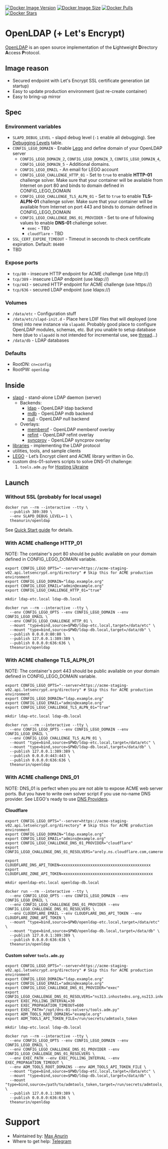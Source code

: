 [![Docker Image Version](https://img.shields.io/docker/v/theanurin/openldap?sort=date&label=Version)](https://hub.docker.com/r/theanurin/openldap/tags)
[![Docker Image Size](https://img.shields.io/docker/image-size/theanurin/openldap?label=Image%20Size)](https://hub.docker.com/r/theanurin/openldap/tags)
[![Docker Pulls](https://img.shields.io/docker/pulls/theanurin/openldap?label=Pulls)](https://hub.docker.com/r/theanurin/openldap)
[![Docker Stars](https://img.shields.io/docker/stars/theanurin/openldap?label=Docker%20Stars)](https://hub.docker.com/r/theanurin/openldap)

# OpenLDAP (+ Let's Encrypt)

[OpenLDAP](https://www.openldap.org/) is an open source implementation of the **L**ightweight **D**irectory **A**ccess **P**rotocol.

## Image reason

* Secured endpoint with Let's Encrypt SSL certificate generation (at startup)
* Easy to update production environment (just re-create container)
* Easy to bring-up mirror

## Spec

### Environment variables

* `SLAPD_DEBUG_LEVEL` - slapd debug level (`-1` enable all debugging). See [Debugging Levels](https://www.openldap.org/doc/admin23/runningslapd.html) table.
* `CONFIG_LEGO_DOMAIN` - Enable [Lego](https://github.com/go-acme/lego) and define domain of your OpenLDAP server
  * `CONFIG_LEGO_DOMAIN_2`, `CONFIG_LEGO_DOMAIN_3`, `CONFIG_LEGO_DOMAIN_4`, `CONFIG_LEGO_DOMAIN_5` - Additional domains.
  * `CONFIG_LEGO_EMAIL` - An email for LEGO account
  * `CONFIG_LEGO_CHALLENGE_HTTP_01` - Set to `true` to enable __HTTP-01__ challenge solver. Make sure that your container will be available from Internet on port 80 and binds to domain defined in CONFIG_LEGO_DOMAIN
  * `CONFIG_LEGO_CHALLENGE_TLS_ALPN_01` - Set to `true` to enable __TLS-ALPN-01__ challenge solver. Make sure that your container will be available from Internet on port 443 and binds to domain defined in CONFIG_LEGO_DOMAIN
  * `CONFIG_LEGO_CHALLENGE_DNS_01_PROVIDER` - Set to one of following values to enable __DNS-01__ challenge solver.
    * `exec` - TBD
    * `cloudflare` - TBD
* `SSL_CERT_EXPIRE_TIMEOUT` - Timeout in seconds to check certificate expiration. Default: `86400`
* TBD

### Expose ports

* `tcp/80` - insecure HTTP endpoint for ACME challenge (use http://)
* `tcp/389` - insecure LDAP endpoint (use ldap://)
* `tcp/443` - secured HTTP endpoint for ACME challenge (use https://)
* `tcp/636` - secured LDAP endpoint (use ldaps://)
 
### Volumes

* `/data/etc` - Configuration stuff
* `/data/etc/slapd-init.d` - Place here LDIF files that will deployed (one time) into new instance via `slapadd`. Probably good place to configure OpenLDAP modules, schemas, etc. But you unable to setup database here (due to `slapadd` is not intended for incremental use, see [thread](https://www.openldap.org/lists/openldap-software/200807/msg00101.html)...)
* `/data/db` - LDAP databases

### Defaults

* RootDN: `cn=config`
* RootPW: `openldap`

## Inside

* [slapd](https://www.openldap.org/software/man.cgi?query=slapd) - stand-alone LDAP daemon (server)
  * Backends:
    * [ldap](https://pkgs.alpinelinux.org/package/v3.18/main/armhf/openldap-back-ldap) - OpenLDAP ldap backend
    * [mdb](https://pkgs.alpinelinux.org/package/v3.18/main/armhf/openldap-back-mdb) - OpenLDAP mdb backend
    * [null](https://pkgs.alpinelinux.org/package/v3.18/main/armhf/openldap-back-null) - OpenLDAP null backend
  * Overlays:
    * [memberof](https://pkgs.alpinelinux.org/package/v3.18/main/aarch64/openldap-overlay-memberof) - OpenLDAP memberof overlay
    * [refint](https://pkgs.alpinelinux.org/package/v3.18/main/aarch64/openldap-overlay-refint) - OpenLDAP refint overlay
    * [syncprov](https://pkgs.alpinelinux.org/package/v3.18/main/aarch64/openldap-overlay-syncprov) - OpenLDAP syncprov overlay
* [libraries](https://www.openldap.org/software/man.cgi?query=ldap) - implementing the LDAP protocol
* utilities, tools, and sample clients
* [LEGO](https://go-acme.github.io/lego/) - Let’s Encrypt client and ACME library written in Go.
* custom dns-01-solvers scripts to solve DNS-01 challenge:
  1. `tools.adm.py` for [Hosting Ukraine](https://www.ukraine.com.ua/)

## Launch

### Without SSL (probably for local usage)

```shell
docker run --rm --interactive --tty \
  --publish 389:389 \
  --env SLAPD_DEBUG_LEVEL=-1 \
  theanurin/openldap
```

See [Quick Start guide](https://github.com/theanurin/docker-images/blob/openldap/quick-start/README.md) for details.

### With ACME challenge HTTP_01

NOTE: The container's port 80 should be public available on your domain defined in CONFIG_LEGO_DOMAIN variable.

```shell
export CONFIG_LEGO_OPTS="--server=https://acme-staging-v02.api.letsencrypt.org/directory" # Skip this for ACME production environment
export CONFIG_LEGO_DOMAIN="ldap.example.org"
export CONFIG_LEGO_EMAIL="admin@example.org"
export CONFIG_LEGO_CHALLENGE_HTTP_01="true"

mkdir ldap-etc.local ldap-db.local

docker run --rm --interactive --tty \
  --env CONFIG_LEGO_OPTS --env CONFIG_LEGO_DOMAIN --env CONFIG_LEGO_EMAIL \
  --env CONFIG_LEGO_CHALLENGE_HTTP_01 \
  --mount "type=bind,source=$PWD/ldap-etc.local,target=/data/etc" \
  --mount "type=bind,source=$PWD/ldap-db.local,target=/data/db" \
  --publish 0.0.0.0:80:80 \
  --publish 127.0.0.1:389:389 \
  --publish 0.0.0.0:636:636 \
  theanurin/openldap
```

### With ACME challenge TLS_ALPN_01

NOTE: The container's port 443 should be public available on your domain defined in CONFIG_LEGO_DOMAIN variable.

```shell
export CONFIG_LEGO_OPTS="--server=https://acme-staging-v02.api.letsencrypt.org/directory" # Skip this for ACME production environment
export CONFIG_LEGO_DOMAIN="ldap.example.org"
export CONFIG_LEGO_EMAIL="admin@example.org"
export CONFIG_LEGO_CHALLENGE_TLS_ALPN_01="true"

mkdir ldap-etc.local ldap-db.local

docker run --rm --interactive --tty \
  --env CONFIG_LEGO_OPTS --env CONFIG_LEGO_DOMAIN --env CONFIG_LEGO_EMAIL \
  --env CONFIG_LEGO_CHALLENGE_TLS_ALPN_01 \
  --mount "type=bind,source=$PWD/ldap-etc.local,target=/data/etc" \
  --mount "type=bind,source=$PWD/ldap-db.local,target=/data/db" \
  --publish 127.0.0.1:389:389 \
  --publish 0.0.0.0:443:443 \
  --publish 0.0.0.0:636:636 \
  theanurin/openldap
```

### With ACME challenge DNS_01

NOTE: DNS_01 is perfect when you are not able to expose ACME web server ports. But you have to write own solver script if you use no-name DNS provider. See LEGO's ready to use [DNS Providers](https://go-acme.github.io/lego/dns/).

#### Cloudflare

```shell
export CONFIG_LEGO_OPTS="--server=https://acme-staging-v02.api.letsencrypt.org/directory" # Skip this for ACME production environment
export CONFIG_LEGO_DOMAIN="ldap.example.org"
export CONFIG_LEGO_EMAIL="admins@example.org"
export CONFIG_LEGO_CHALLENGE_DNS_01_PROVIDER="cloudflare"
export CONFIG_LEGO_CHALLENGE_DNS_01_RESOLVERS="arely.ns.cloudflare.com,cameron.ns.cloudflare.com"

export CLOUDFLARE_DNS_API_TOKEN=xxxxxxxxxxxxxxxxxxxxxxxxxxxxxxxxxxxxxxxx
export CLOUDFLARE_ZONE_API_TOKEN=xxxxxxxxxxxxxxxxxxxxxxxxxxxxxxxxxxxxxxxx

mkdir openldap-etc.local openldap-db.local

docker run --rm --interactive --tty \
  --env CONFIG_LEGO_OPTS --env CONFIG_LEGO_DOMAIN --env CONFIG_LEGO_EMAIL \
  --env CONFIG_LEGO_CHALLENGE_DNS_01_PROVIDER --env CONFIG_LEGO_CHALLENGE_DNS_01_RESOLVERS \
  --env CLOUDFLARE_EMAIL --env CLOUDFLARE_DNS_API_TOKEN --env CLOUDFLARE_ZONE_API_TOKEN \
  --mount "type=bind,source=$PWD/openldap-etc.local,target=/data/etc" \
  --mount "type=bind,source=$PWD/openldap-db.local,target=/data/db" \
  --publish 127.0.0.1:389:389 \
  --publish 0.0.0.0:636:636 \
  theanurin/openldap
```

#### Custom solver `tools.adm.py`

```shell
export CONFIG_LEGO_OPTS="--server=https://acme-staging-v02.api.letsencrypt.org/directory" # Skip this for ACME production environment
export CONFIG_LEGO_DOMAIN="ldap.example.org"
export CONFIG_LEGO_EMAIL="admin@example.org"
export CONFIG_LEGO_CHALLENGE_DNS_01_PROVIDER="exec"
export CONFIG_LEGO_CHALLENGE_DNS_01_RESOLVERS="ns313.inhostedns.org,ns213.inhostedns.net,ns113.inhostedns.com"
export EXEC_POLLING_INTERVAL=30
export EXEC_PROPAGATION_TIMEOUT=600
export EXEC_PATH="/opt/dns-01-solvers/tools.adm.py"
export ADM_TOOLS_ROOT_DOMAINS="example.org"
export ADM_TOOLS_API_TOKEN_FILE=/run/secrets/admtools_token

mkdir ldap-etc.local ldap-db.local

docker run --rm --interactive --tty \
  --env CONFIG_LEGO_OPTS --env CONFIG_LEGO_DOMAIN --env CONFIG_LEGO_EMAIL \
  --env CONFIG_LEGO_CHALLENGE_DNS_01_PROVIDER --env CONFIG_LEGO_CHALLENGE_DNS_01_RESOLVERS \
  --env EXEC_PATH --env EXEC_POLLING_INTERVAL --env EXEC_PROPAGATION_TIMEOUT \
  --env ADM_TOOLS_ROOT_DOMAINS --env ADM_TOOLS_API_TOKEN_FILE \
  --mount "type=bind,source=$PWD/ldap-etc.local,target=/data/etc" \
  --mount "type=bind,source=$PWD/ldap-db.local,target=/data/db" \
  --mount "type=bind,source=/path/to/admtools_token,target=/run/secrets/admtools_token" \
  --publish 127.0.0.1:389:389 \
  --publish 0.0.0.0:636:636 \
  theanurin/openldap
```


# Support

* Maintained by: [Max Anurin](https://anurin.name/)
* Where to get help: [Telegram](https://t.me/theanurin)
